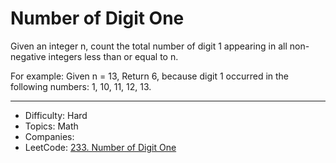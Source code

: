 # Number of Digit One

Given an integer n, count the total number of digit 1 appearing in all non-negative integers less than or equal to n.

For example:
Given n = 13,
Return 6, because digit 1 occurred in the following numbers: 1, 10, 11, 12, 13.

---

* Difficulty: Hard
* Topics: Math
* Companies: 
* LeetCode: [233. Number of Digit One](https://leetcode.com/problems/number-of-digit-one/description/)
